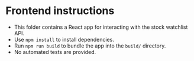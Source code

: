 # Frontend instructions

- This folder contains a React app for interacting with the stock watchlist API.
- Use `npm install` to install dependencies.
- Run `npm run build` to bundle the app into the `build/` directory.
- No automated tests are provided.
